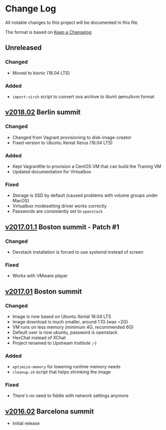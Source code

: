 # Change Log
All notable changes to this project will be documented in this file.

The format is based on [Keep a Changelog](http://keepachangelog.com/)

## Unreleased

### Changed
- Moved to bionic (18.04 LTS)

### Added
- `import-virsh` script to convert ova archive to libvirt qemu/kvm format

## [v2018.02] Berlin summit

### Changed
- Changed from Vagrant provisioning to disk-image-creator
- Fixed version to Ubuntu Xenial Xerus (16.04 LTS)

### Added
- Kept Vagrantfile to provision a CentOS VM that can build the Traning VM
- Updated documentation for Virtualbox

### Fixed
- Storage is SSD by default (caused problems with volume groups under MacOS)
- Virtualbox modesetting driver works correctly
- Passwords are consistently set to `openstack`

[v2018.02]: https://github.com/openstack/upstream-institute-virtual-environment/compare/v2017.01.1...v2018.02

## [v2017.01.1] Boston summit - Patch #1

### Changed
- Devstack installation is forced to use systemd instead of screen

### Fixed
- Works with VMware player

[v2017.01.1]: https://github.com/openstack/upstream-institute-virtual-environment/compare/v2017.01...v2017.01.1

## [v2017.01] Boston summit

### Changed
- Image is now based on Ubuntu Xenial 16.04 LTS
- Image download is much smaller, around 1.1G (was ~2G)
- VM runs on less memory (minimum 4G, recommended 6G)
- Default user is now ubuntu, password is openstack
- HexChat instead of XChat
- Project renamed to Upstream Institute ;-)

### Added
- `optimize-memory` for lowering runtime memory needs
- `cleanup.sh` script that helps shrinking the image

### Fixed
- There's no need to fiddle with network settings anymore

[v2017.01]: https://github.com/openstack/upstream-institute-virtual-environment/compare/v2016.02...v2017.01

## [v2016.02] Barcelona summit

- Initial release

[v2016.02]: https://github.com/openstack/upstream-institute-virtual-environment/tree/v2016.02
